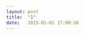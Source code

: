 ```yaml
---
layout: post
title:  "1"
date:   2015-01-01 17:00:30
---
```

<img class="lazy" data-original="https://farm8.staticflickr.com/7495/15527599414_886239640a_k.jpg" />